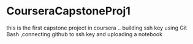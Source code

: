 # CourseraCapstoneProj1
this is the first capstone project in coursera .. building ssh key using Git Bash ,connecting github to ssh key and uploading a notebook
